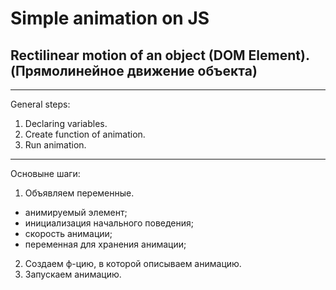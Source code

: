 # Simple animation on JS
## Rectilinear motion of an object (DOM Element). (Прямолинейное движение объекта)
---
General steps:

1. Declaring variables.
2. Create function of animation.
3. Run animation.
---
Основыне шаги:
1. Объявляем переменные.
 * анимируемый элемент;
 * инициализация начального поведения;
 * скорость анимации;
 * переменная для хранения анимации;
2. Создаем ф-цию, в которой описываем анимацию.
3. Запускаем анимацию.
